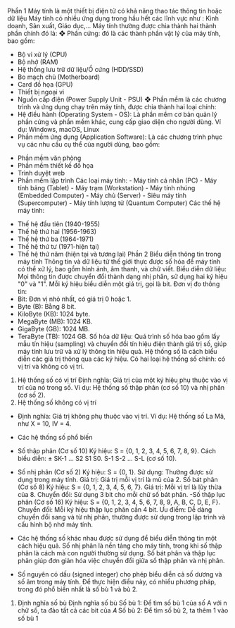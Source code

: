 Phần 1 
Máy tính là một thiết bị điện tử có khả năng thao tác thông tin hoặc dữ liệu
Máy tính có nhiều ứng dụng trong hầu hết các lĩnh vực như : Kinh doanh, Sản xuất, Giáo dục,...
Máy tính thường được chia thành hai thành phần chính đó là: 
❖ Phần cứng: đó là các thành phần vật lý của máy tính, bao gồm:
- Bộ vi xử lý (CPU)
- Bộ nhớ (RAM)
- Hệ thống lưu trữ dữ liệu/Ổ cứng (HDD/SSD)
- Bo mạch chủ (Motherboard)
- Card đồ họa (GPU)
- Thiết bị ngoại vi
- Nguồn cấp điện (Power Supply Unit - PSU)
❖ Phần mềm là các chương trình và ứng dụng chạy trên máy tính,
được chia thành hai loại chính:
- Hệ điều hành (Operating System - OS): Là phần mềm cơ bản quản lý phần
cứng và phần mềm khác, cung cấp giao diện cho người dùng. Ví dụ:
Windows, macOS, Linux
- Phần mềm ứng dụng (Application Software): Là các chương trình phục vụ
các nhu cầu cụ thể của người dùng, bao gồm:
+ Phần mềm văn phòng
+ Phần mềm thiết kế đồ họa
+ Trình duyệt web
+ Phần mềm lập trình
Các loại máy tính: - Máy tính cá nhân (PC)
                   - Máy tính bảng (Tablet)
                   - Máy trạm (Workstation)
                   - Máy tính nhúng (Embedded Computer)
                   - Máy chủ (Server)
                   - Siêu máy tính (Supercomputer)
                   - Máy tính lượng tử (Quantum Computer)
Các thế hệ máy tính:
- Thế hệ đầu tiên (1940-1955)
- Thế hệ thứ hai (1956-1963)
- Thế hệ thứ ba (1964-1971)
- Thế hệ thứ tư (1971-hiện tại)
- Thế hệ thứ năm (hiện tại và tương lai)
Phần 2
Biểu diễn thông tin trong máy tính
Thông tin và dữ liệu từ thế giới thực được số hóa để máy tính có thể xử lý, bao gồm hình ảnh, âm thanh, và chữ viết.
Biểu diễn dữ liệu: Mọi thông tin được chuyển đổi thành dạng nhị phân, sử dụng hai ký hiệu "0" và "1". Mỗi ký hiệu biểu diễn một giá trị, gọi là bit.
Đơn vị đo thông tin:
- Bit: Đơn vị nhỏ nhất, có giá trị 0 hoặc 1.
- Byte (B): Bằng 8 bit.
- KiloByte (KB): 1024 byte.
- MegaByte (MB): 1024 KB.
- GigaByte (GB): 1024 MB.
- TeraByte (TB): 1024 GB.
Số hóa dữ liệu: Quá trình số hóa bao gồm lấy mẫu tín hiệu (sampling) và chuyển đổi tín hiệu điện thành giá trị số, giúp máy tính lưu trữ và xử lý thông tin hiệu quả.
Hệ thống số là cách biểu diễn các giá trị thông qua các ký hiệu. Có hai loại hệ thống số chính: có vị trí và không có vị trí.
1. Hệ thống số có vị trí
Định nghĩa: Giá trị của một ký hiệu phụ thuộc vào vị trí của nó trong số.
Ví dụ: Hệ thống số thập phân (cơ số 10) và nhị phân (cơ số 2).
2. Hệ thống số không có vị trí
- Định nghĩa: Giá trị không phụ thuộc vào vị trí.
Ví dụ: Hệ thống số La Mã, như X = 10, IV = 4.
- Các hệ thống số phổ biến
- Số thập phân (Cơ số 10)
Ký hiệu: S = {0, 1, 2, 3, 4, 5, 6, 7, 8, 9}.
Cách biểu diễn: ± SK-1 ... S2 S1 S0. S-1 S-2 ... S-L (cơ số 10).
- Số nhị phân (Cơ số 2)
Ký hiệu: S = {0, 1}.
Sử dụng: Thường được sử dụng trong máy tính.
Giá trị: Giá trị mỗi vị trí là mũ của 2.
Số bát phân (Cơ số 8)
Ký hiệu: S = {0, 1, 2, 3, 4, 5, 6, 7}.
Giá trị: Mỗi vị trí là lũy thừa của 8.
Chuyển đổi: Sử dụng 3 bit cho mỗi chữ số bát phân.
-Số thập lục phân (Cơ số 16)
Ký hiệu: S = {0, 1, 2, 3, 4, 5, 6, 7, 8, 9, A, B, C, D, E, F}.
Chuyển đổi: Mỗi ký hiệu thập lục phân cần 4 bit.
Ưu điểm: Dễ dàng chuyển đổi sang và từ nhị phân, thường được sử dụng trong lập trình và cấu hình bộ nhớ máy tính.
- Các hệ thống số khác nhau được sử dụng để biểu diễn thông tin một cách hiệu quả. Số nhị phân là nền tảng cho máy tính, trong khi số thập phân là cách mà con người thường sử dụng. Số bát phân và thập lục phân giúp đơn giản hóa việc chuyển đổi giữa số thập phân và nhị phân.

- Số nguyên có dấu (signed integer) cho phép biểu diễn cả số dương và số âm trong máy tính. Để thực hiện điều này, có nhiều phương pháp, trong đó phổ biến nhất là số bù 1 và bù 2.

1. Định nghĩa số bù
Định nghĩa số bù
Số bù 1: Để tìm số bù 1 của số A với n chữ số, ta đảo tất cả các bit của 𝐴
Số bù 2: Để tìm số bù 2, ta thêm 1 vào số bù 1
